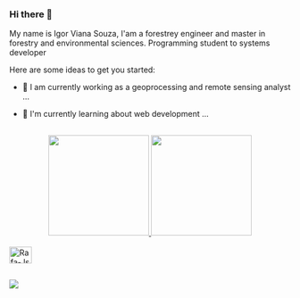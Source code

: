 ### Hi there 👋

My name is Igor Viana Souza, I'am a forestrey engineer and master in forestry and environmental sciences.
Programming student to systems developer

Here are some ideas to get you started:

- 🔭 I am currently working as a geoprocessing and remote sensing analyst ...
- 🌱 I'm currently learning about web development ...

  ##
  
<div align="center">
  <a href="https://github.com/SOUZAVI">
  <img height="180em" src="https://github-readme-stats.vercel.app/api?username=SOUZAVI&show_icons=true&theme=monokai&include_all_commits=true&count_private=true"/>
  <img height="180em" src="https://github-readme-stats.vercel.app/api/top-langs/?username=SOUZAVI&layout=compact&langs_count=7&theme=monokai "/>
</div>
  <div style="display: inline_block"><br>
  <img align="center" alt="Rafa-Js" height="30" width="40" src="https://cdn.jsdelivr.net/gh/devicons/devicon/icons/rstudio/rstudio-original.svg" />
 <div> 
   
   ##
   
 <div> 
  <a href="https://www.linkedin.com/in/igor-viana-souza" target="_blank"><img src="https://img.shields.io/badge/-LinkedIn-%230077B5?style=for-the-badge&logo=linkedin&logoColor=white" target="_blank"></a> 
